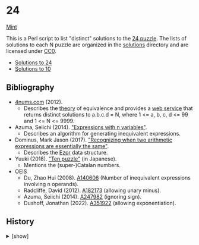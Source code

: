 # 24

[Mint](https://min.togetter.com/eKWLarx)

This is a Perl script to list "distinct" solutions to the [24 puzzle](https://en.wikipedia.org/wiki/24_(puzzle)).  The lists of solutions to each N puzzle are organized in the [solutions](solutions) directory and are licensed under [CC0](https://creativecommons.org/publicdomain/zero/1.0/).

* [Solutions to 24](solutions/0-99/24.tsv)
* [Solutions to 10](solutions/0-99/10.tsv)

## Bibliography

* [4nums.com](https://www.4nums.com/) (2012).
    * Describes the [theory](https://www.4nums.com/theory/) of equivalence and provides a [web service](https://www.4nums.com/solutions/100/) that returns distinct solutions to a.b.c.d = N, where 1 <= a, b, c, d <= 99 and 1 <= N <= 9999.
* Azuma, Seiichi (2014).  ["Expressions with n variables"](https://searial.web.fc2.com/math/sisoku.html).
    * Describes an algorithm for generating inequivalent expressions.
* Dominus, Mark Jason (2017).  ["Recognizing when two arithmetic expressions are essentially the same"](https://blog.plover.com/math/24-puzzle-2.html).
    * Describes the [Ezpr](https://github.com/mjdominus/24-puzzle-solver) data structure.
* Yuuki (2018).  ["Ten puzzle"](https://archive.today/2018.08.25-001836/http://konno.co.nf/%E3%83%86%E3%83%B3%E3%83%91%E3%82%BA%E3%83%AB) (in Japanese).
    * Mentions the (super-)Catalan numbers.
* OEIS
    * Du, Zhao Hui (2008).  [A140606](https://oeis.org/A140606) (Number of inequivalent expressions involving n operands).
    * Radcliffe, David (2012).  [A182173](https://oeis.org/A182173) (allowing unary minus).
    * Azuma, Seiichi (2014).  [A247982](https://oeis.org/A247982) (ignoring sign).
    * Dushoff, Jonathan (2022).  [A351922](https://oeis.org/A351922) (allowing exponentiation).

## History

<details>
<summary>[show]</summary>

* -2013: Learned about the 10 puzzle (a variation popular in Japan).
* 2022-07: Realized that eliminating duplicate solutions could not be done with a CAS such as SymPy and started the research.
* 2022-09: Finished writing the script and failed to solve the [0 puzzle](solutions/0-99/0.tsv).
* 2023-01: Abandoned the research and archived the results on [24-puzzle-solver/24-puzzle-solver](https://github.com/24-puzzle-solver/24-puzzle-solver).
* 2024-02: Reorganized the results in this repo, essentially unchanged.

</details>
